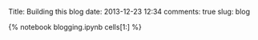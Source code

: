 Title: Building this blog
date:  2013-12-23 12:34
comments: true
slug: blog

{% notebook blogging.ipynb cells[1:] %}
